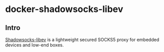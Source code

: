 # docker-shadowsocks-libev

## Intro

[Shadowsocks-libev](http://shadowsocks.org) is a lightweight secured SOCKS5 proxy for embedded devices and low-end boxes.
